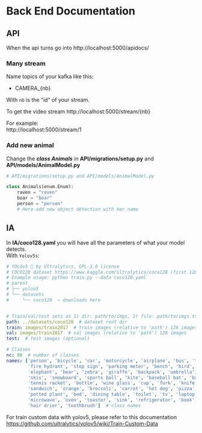 # Back End Documentation

## API

When the api turns go into  http://localhost:5000/apidocs/

### Many stream

Name topics of your kafka like this:  
- CAMERA_{nb}

With `nb` is the "id" of your stream.

To get the video stream http://localhost:5000/stream/{nb}

For example:  
http://localhost:5000/stream/1  

### Add new animal

Change the ***class Animals*** in **API/migrations/setup.py** and **API/models/AnimalModel.py**
```py
# API/migrations/setup.py and API/models/AnimalModel.py

class Animals(enum.Enum):
    raven = "raven"
    boar = "boar"
    person = "person"
    # Here add new object détection with her name
```

## IA 

In **IA/coco128.yaml** you will have all the parameters of what your model detects.  
With `Yolov5s`:  
```yml
# YOLOv5 🚀 by Ultralytics, GPL-3.0 license
# COCO128 dataset https://www.kaggle.com/ultralytics/coco128 (first 128 images from COCO train2017)
# Example usage: python train.py --data coco128.yaml
# parent
# ├── yolov5
# └── datasets
#     └── coco128  ← downloads here


# Train/val/test sets as 1) dir: path/to/imgs, 2) file: path/to/imgs.txt, or 3) list: [path/to/imgs1, path/to/imgs2, ..]
path: ../datasets/coco128  # dataset root dir
train: images/train2017  # train images (relative to 'path') 128 images
val: images/train2017  # val images (relative to 'path') 128 images
test:  # test images (optional)

# Classes
nc: 80  # number of classes
names: ['person', 'bicycle', 'car', 'motorcycle', 'airplane', 'bus', 'train', 'truck', 'boat', 'traffic light',
        'fire hydrant', 'stop sign', 'parking meter', 'bench', 'bird', 'cat', 'dog', 'horse', 'sheep', 'cow',
        'elephant', 'bear', 'zebra', 'giraffe', 'backpack', 'umbrella', 'handbag', 'tie', 'suitcase', 'frisbee',
        'skis', 'snowboard', 'sports ball', 'kite', 'baseball bat', 'baseball glove', 'skateboard', 'surfboard',
        'tennis racket', 'bottle', 'wine glass', 'cup', 'fork', 'knife', 'spoon', 'bowl', 'banana', 'apple',
        'sandwich', 'orange', 'broccoli', 'carrot', 'hot dog', 'pizza', 'donut', 'cake', 'chair', 'couch',
        'potted plant', 'bed', 'dining table', 'toilet', 'tv', 'laptop', 'mouse', 'remote', 'keyboard', 'cell phone',
        'microwave', 'oven', 'toaster', 'sink', 'refrigerator', 'book', 'clock', 'vase', 'scissors', 'teddy bear',
        'hair drier', 'toothbrush']  # class names
``` 

For train custom data with yolov5, please refer to this documentation https://github.com/ultralytics/yolov5/wiki/Train-Custom-Data